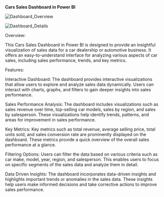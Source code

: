**Cars Sales Dashboard in Power BI**

![Dashboard_Overview](https://github.com/darshana-mis/Power_BI_Car_Sales/assets/113302899/b0a4f46b-3571-46b8-870a-e88a6b23bd06)

![Dashboard_Details](https://github.com/darshana-mis/Power_BI_Car_Sales_Dashboard/assets/113302899/7b74f987-13ba-458d-915e-27456535752b)


Overview:

This Cars Sales Dashboard in Power BI is designed to provide an insightful visualization of sales data for a car dealership or automotive business. It offers an easy-to-understand interface for analyzing various aspects of car sales, including sales performance, trends, and key metrics.

Features:

Interactive Dashboard: The dashboard provides interactive visualizations that allow users to explore and analyze sales data dynamically. Users can interact with charts, graphs, and filters to gain deeper insights into sales performance.

Sales Performance Analysis: The dashboard includes visualizations such as sales revenue over time, top-selling car models, sales by region, and sales by salesperson. These visualizations help identify trends, patterns, and areas for improvement in sales performance.

Key Metrics: Key metrics such as total revenue, average selling price, total units sold, and sales conversion rate are prominently displayed on the dashboard. These metrics provide a quick overview of the overall sales performance at a glance.

Filtering Options: Users can filter the data based on various criteria such as car make, model, year, region, and salesperson. This enables users to focus on specific segments of the sales data and analyze them in detail.

Data Driven Insights: The dashboard incorporates data-driven insights and highlights important trends or anomalies in the sales data. These insights help users make informed decisions and take corrective actions to improve sales performance.
